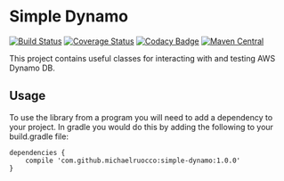 # Simple Dynamo

[![Build Status](https://travis-ci.org/michaelruocco/simple-dynamo.svg?branch=master)](https://travis-ci.org/michaelruocco/simple-dynamo)
[![Coverage Status](https://coveralls.io/repos/github/michaelruocco/simple-dynamo/badge.svg?branch=master)](https://coveralls.io/github/michaelruocco/simple-dynamo?branch=master)
[![Codacy Badge](https://api.codacy.com/project/badge/Grade/bdc67bc796dc487c831bb89049d3f4f0)](https://www.codacy.com/app/michaelruocco/simple-dynamo?utm_source=github.com&amp;utm_medium=referral&amp;utm_content=michaelruocco/simple-dynamo&amp;utm_campaign=Badge_Grade)
[![Maven Central](https://maven-badges.herokuapp.com/maven-central/com.github.michaelruocco/simple-dynamo/badge.svg)](https://maven-badges.herokuapp.com/maven-central/com.github.michaelruocco/simple-dynamo)

This project contains useful classes for interacting with and testing AWS Dynamo DB.

## Usage

To use the library from a program you will need to add a dependency to your project. In
gradle you would do this by adding the following to your build.gradle file:

```
dependencies {
    compile 'com.github.michaelruocco:simple-dynamo:1.0.0'
}
```